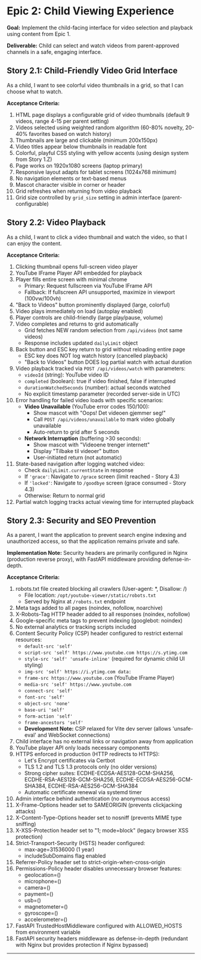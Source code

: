 # Epic 2: Child Viewing Experience

**Goal:** Implement the child-facing interface for video selection and playback using content from Epic 1.

**Deliverable:** Child can select and watch videos from parent-approved channels in a safe, engaging interface.

## Story 2.1: Child-Friendly Video Grid Interface

As a child,
I want to see colorful video thumbnails in a grid,
so that I can choose what to watch.

**Acceptance Criteria:**
1. HTML page displays a configurable grid of video thumbnails (default 9 videos, range 4-15 per parent setting)
2. Videos selected using weighted random algorithm (60-80% novelty, 20-40% favorites based on watch history)
3. Thumbnails are large and clickable (minimum 200x150px)
4. Video titles appear below thumbnails in readable font
5. Colorful, playful CSS styling with yellow accents (using design system from Story 1.Z)
6. Page works on 1920x1080 screens (laptop primary)
7. Responsive layout adapts for tablet screens (1024x768 minimum)
8. No navigation elements or text-based menus
9. Mascot character visible in corner or header
10. Grid refreshes when returning from video playback
11. Grid size controlled by `grid_size` setting in admin interface (parent-configurable)

## Story 2.2: Video Playback

As a child,
I want to click a video thumbnail and watch the video,
so that I can enjoy the content.

**Acceptance Criteria:**
1. Clicking thumbnail opens full-screen video player
2. YouTube IFrame Player API embedded for playback
3. Player fills entire screen with minimal chrome
   - Primary: Request fullscreen via YouTube IFrame API
   - Fallback: If fullscreen API unsupported, maximize in viewport (100vw/100vh)
4. "Back to Videos" button prominently displayed (large, colorful)
5. Video plays immediately on load (autoplay enabled)
6. Player controls are child-friendly (large play/pause, volume)
7. Video completes and returns to grid automatically
   - Grid fetches NEW random selection from `/api/videos` (not same videos)
   - Response includes updated `dailyLimit` object
8. Back button and ESC key return to grid without reloading entire page
   - ESC key does NOT log watch history (cancelled playback)
   - "Back to Videos" button DOES log partial watch with actual duration
9. Video playback tracked via `POST /api/videos/watch` with parameters:
   - `videoId` (string): YouTube video ID
   - `completed` (boolean): true if video finished, false if interrupted
   - `durationWatchedSeconds` (number): actual seconds watched
   - No explicit timestamp parameter (recorded server-side in UTC)
10. Error handling for failed video loads with specific scenarios:
    - **Video Unavailable** (YouTube error codes 150/100):
      - Show mascot with "Oops! Det videoen gjemmer seg!"
      - Call `POST /api/videos/unavailable` to mark video globally unavailable
      - Auto-return to grid after 5 seconds
    - **Network Interruption** (buffering >30 seconds):
      - Show mascot with "Videoene trenger internett"
      - Display "Tilbake til videoer" button
      - User-initiated return (not automatic)
11. State-based navigation after logging watched video:
    - Check `dailyLimit.currentState` in response
    - If `'grace'`: Navigate to `/grace` screen (limit reached - Story 4.3)
    - If `'locked'`: Navigate to `/goodbye` screen (grace consumed - Story 4.3)
    - Otherwise: Return to normal grid
12. Partial watch logging tracks actual viewing time for interrupted playback

## Story 2.3: Security and SEO Prevention

As a parent,
I want the application to prevent search engine indexing and unauthorized access,
so that the application remains private and safe.

**Implementation Note:** Security headers are primarily configured in Nginx (production reverse proxy), with FastAPI middleware providing defense-in-depth.

**Acceptance Criteria:**
1. robots.txt file created blocking all crawlers (User-agent: *, Disallow: /)
   - File location: `/opt/youtube-viewer/static/robots.txt`
   - Served by Nginx at `/robots.txt` endpoint
2. Meta tags added to all pages (noindex, nofollow, noarchive)
3. X-Robots-Tag HTTP header added to all responses (noindex, nofollow)
4. Google-specific meta tags to prevent indexing (googlebot: noindex)
5. No external analytics or tracking scripts included
6. Content Security Policy (CSP) header configured to restrict external resources:
   - `default-src 'self'`
   - `script-src 'self' https://www.youtube.com https://s.ytimg.com`
   - `style-src 'self' 'unsafe-inline'` (required for dynamic child UI styling)
   - `img-src 'self' https://i.ytimg.com data:`
   - `frame-src https://www.youtube.com` (YouTube IFrame Player)
   - `media-src 'self' https://www.youtube.com`
   - `connect-src 'self'`
   - `font-src 'self'`
   - `object-src 'none'`
   - `base-uri 'self'`
   - `form-action 'self'`
   - `frame-ancestors 'self'`
   - **Development Note:** CSP relaxed for Vite dev server (allows 'unsafe-eval' and WebSocket connections)
7. Child interface has no external links or navigation away from application
8. YouTube player API only loads necessary components
9. HTTPS enforced in production (HTTP redirects to HTTPS):
   - Let's Encrypt certificates via Certbot
   - TLS 1.2 and TLS 1.3 protocols only (no older versions)
   - Strong cipher suites: ECDHE-ECDSA-AES128-GCM-SHA256, ECDHE-RSA-AES128-GCM-SHA256, ECDHE-ECDSA-AES256-GCM-SHA384, ECDHE-RSA-AES256-GCM-SHA384
   - Automatic certificate renewal via systemd timer
10. Admin interface behind authentication (no anonymous access)
11. X-Frame-Options header set to SAMEORIGIN (prevents clickjacking attacks)
12. X-Content-Type-Options header set to nosniff (prevents MIME type sniffing)
13. X-XSS-Protection header set to "1; mode=block" (legacy browser XSS protection)
14. Strict-Transport-Security (HSTS) header configured:
    - max-age=31536000 (1 year)
    - includeSubDomains flag enabled
15. Referrer-Policy header set to strict-origin-when-cross-origin
16. Permissions-Policy header disables unnecessary browser features:
    - geolocation=()
    - microphone=()
    - camera=()
    - payment=()
    - usb=()
    - magnetometer=()
    - gyroscope=()
    - accelerometer=()
17. FastAPI TrustedHostMiddleware configured with ALLOWED_HOSTS from environment variable
18. FastAPI security headers middleware as defense-in-depth (redundant with Nginx but provides protection if Nginx bypassed)

---
